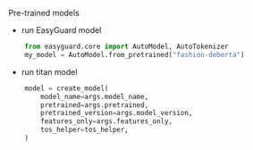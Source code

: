 Pre-trained models

* run EasyGuard model

``` python
    from easyguard.core import AutoModel, AutoTokenizer
    my_model = AutoModel.from_pretrained("fashion-deberta")
```

* run titan model

``` python
    model = create_model(
        model_name=args.model_name,
        pretrained=args.pretrained,
        pretrained_version=args.model_version,
        features_only=args.features_only,
        tos_helper=tos_helper,
    )
```

